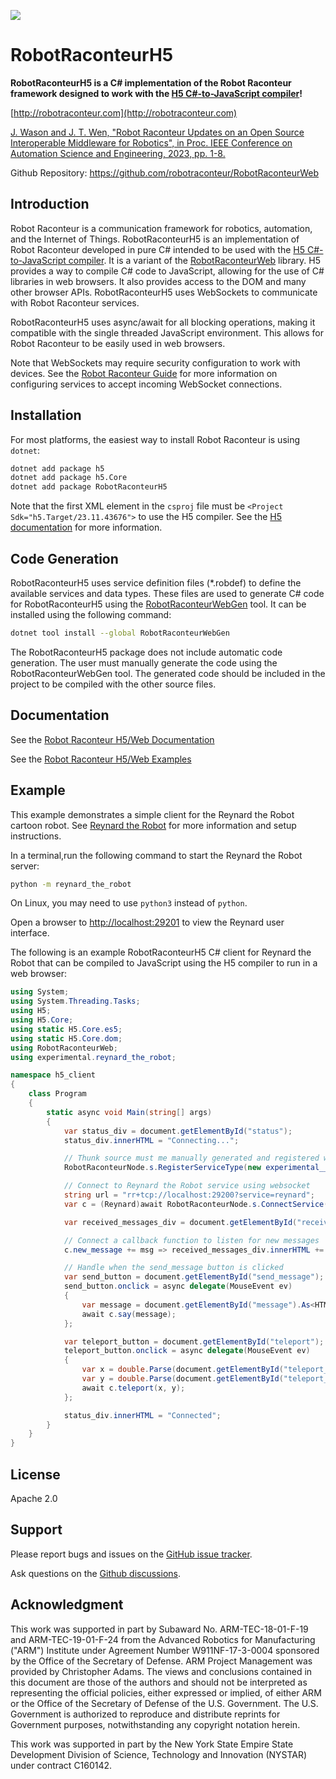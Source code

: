 ![](https://raw.githubusercontent.com/robotraconteur/RobotRaconteurWeb/master/docs/figures/logo-header.svg)

# RobotRaconteurH5

**RobotRaconteurH5 is a C\# implementation of the Robot Raconteur framework designed to work with
the [H5 C\#-to-JavaScript compiler](https://github.com/curiosity-ai/h5)!**

[http://robotraconteur.com](http://robotraconteur.com)

[J. Wason and J. T. Wen, "Robot Raconteur Updates on an Open Source Interoperable Middleware for Robotics", in Proc. IEEE Conference on Automation Science and Engineering, 2023, pp. 1-8.](https://files2.wasontech.com/RobotRaconteur_CASE2023.pdf)

Github Repository: https://github.com/robotraconteur/RobotRaconteurWeb

## Introduction

Robot Raconteur is a communication framework for robotics, automation, and the Internet of Things. RobotRaconteurH5
is an implementation of Robot Raconteur developed in pure C# intended to be used with the
[H5 C\#-to-JavaScript compiler](https://github.com/curiosity-ai/h5).
It is a variant of the [RobotRaconteurWeb](https://www.nuget.org/packages/RobotRaconteurWeb) library.
H5 provides a way to compile C# code to JavaScript, allowing for the use of C# libraries in web browsers. It
also provides access to the DOM and many other browser APIs. RobotRaconteurH5 uses WebSockets to communicate with
Robot Raconteur services.

RobotRaconteurH5 uses async/await for all blocking operations, making it compatible with the single
threaded JavaScript environment. This allows for Robot Raconteur to be easily used in web browsers.

Note that WebSockets may require security configuration to work with devices.
See the
[Robot Raconteur Guide](https://robotraconteur.github.io/robotraconteur/doc/core/latest/getting_started/Web.html)
for more information on configuring services to accept incoming WebSocket connections.

## Installation

For most platforms, the easiest way to install Robot Raconteur is using `dotnet`:

```bash
dotnet add package h5
dotnet add package h5.Core
dotnet add package RobotRaconteurH5
```

Note that the first XML element in the `csproj` file must be
`<Project Sdk="h5.Target/23.11.43676">` to use the H5 compiler. See the
[H5 documentation](https://github.com/curiosity-ai/h5) for more information.

## Code Generation

RobotRaconteurH5 uses service definition files (*.robdef) to define the available services and data types. These files
are used to generate C\# code for RobotRaconteurH5 using the
[RobotRaconteurWebGen](https://www.nuget.org/packages/RobotRaconteurWebGen) tool. It can be installed using the
following command:

```bash
dotnet tool install --global RobotRaconteurWebGen
```

The RobotRaconteurH5 package does not include automatic code generation. The user must manually generate the code
using the RobotRaconteurWebGen tool. The generated code should be included in the project to be compiled
with the other source files.

## Documentation

See the [Robot Raconteur H5/Web Documentation](https://github.com/robotraconteur/RobotRaconteurWeb/wiki/Documentation)

See the [Robot Raconteur H5/Web Examples](https://github.com/robotraconteur/RobotRaconteurWeb/tree/master/examples)

## Example

This example demonstrates a simple client for the Reynard the Robot cartoon robot. See
[Reynard the Robot](https://github.com/robotraconteur/reynard-the-robot) for more information
and setup instructions.

In a terminal,run the following command to start the Reynard the Robot server:

```bash
python -m reynard_the_robot
```

On Linux, you may need to use `python3` instead of `python`.

Open a browser to [http://localhost:29201](http://localhost:29201) to view the Reynard user interface.

The following is an example RobotRaconteurH5 C\# client for Reynard the Robot that can be compiled to JavaScript
using the H5 compiler to run in a web browser:

```csharp
using System;
using System.Threading.Tasks;
using H5;
using H5.Core;
using static H5.Core.es5;
using static H5.Core.dom;
using RobotRaconteurWeb;
using experimental.reynard_the_robot;

namespace h5_client
{
    class Program
    {
        static async void Main(string[] args)
        {
            var status_div = document.getElementById("status");
            status_div.innerHTML = "Connecting...";

            // Thunk source must me manually generated and registered when using H5
            RobotRaconteurNode.s.RegisterServiceType(new experimental__reynard_the_robotFactory());

            // Connect to Reynard the Robot service using websocket
            string url = "rr+tcp://localhost:29200?service=reynard";
            var c = (Reynard)await RobotRaconteurNode.s.ConnectService(url);

            var received_messages_div = document.getElementById("received_messages");

            // Connect a callback function to listen for new messages
            c.new_message += msg => received_messages_div.innerHTML += $"{msg}<br>";

            // Handle when the send_message button is clicked
            var send_button = document.getElementById("send_message");
            send_button.onclick = async delegate(MouseEvent ev)
            {
                var message = document.getElementById("message").As<HTMLInputElement>().value;
                await c.say(message);
            };

            var teleport_button = document.getElementById("teleport");
            teleport_button.onclick = async delegate(MouseEvent ev)
            {
                var x = double.Parse(document.getElementById("teleport_x").As<HTMLInputElement>().value) * 1e-3;
                var y = double.Parse(document.getElementById("teleport_y").As<HTMLInputElement>().value) * 1e-3;
                await c.teleport(x, y);
            };

            status_div.innerHTML = "Connected";
        }
    }
}
```

## License

Apache 2.0

## Support

Please report bugs and issues on the [GitHub issue tracker](https://github.com/robotraconteur/RobotRaconteurWeb/issues).

Ask questions on the [Github discussions](https://github.com/robotraconteur/RobotRaconteurWeb/discussions).

## Acknowledgment

This work was supported in part by Subaward No. ARM-TEC-18-01-F-19 and ARM-TEC-19-01-F-24 from the Advanced Robotics for Manufacturing ("ARM") Institute under Agreement Number W911NF-17-3-0004 sponsored by the Office of the Secretary of Defense. ARM Project Management was provided by Christopher Adams. The views and conclusions contained in this document are those of the authors and should not be interpreted as representing the official policies, either expressed or implied, of either ARM or the Office of the Secretary of Defense of the U.S. Government. The U.S. Government is authorized to reproduce and distribute reprints for Government purposes, notwithstanding any copyright notation herein.

This work was supported in part by the New York State Empire State Development Division of Science, Technology and Innovation (NYSTAR) under contract C160142.
